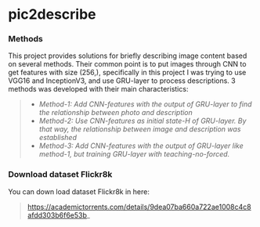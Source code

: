 # pic2describe
### Methods
This project provides solutions for briefly describing image content based on several methods. Their common point is to put images through CNN to get features with size (256,), specifically in this project I was trying to use VGG16 and InceptionV3, and use GRU-layer to process descriptions. 3 methods was developed with their main characteristics:

>- _Method-1: Add CNN-features with the output of GRU-layer to find the relationship between photo and description_
>- _Method-2: Use CNN-features as initial state-H of GRU-layer. By that way, the relationship between image and description was established_
>- _Method-3: Add CNN-features with the output of GRU-layer like method-1, but training GRU-layer with teaching-no-forced._

### Download dataset Flickr8k
You can down load dataset Flickr8k in here: 
>https://academictorrents.com/details/9dea07ba660a722ae1008c4c8afdd303b6f6e53b_
